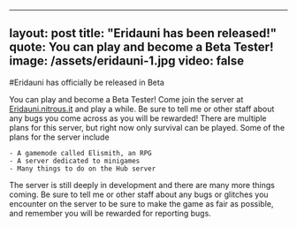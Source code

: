 
---
layout: post
title: "Eridauni has been released!"
quote: You can play and become a Beta Tester!
image: /assets/eridauni-1.jpg
video: false
---

#Eridauni has officially be released in Beta

You can play and become a Beta Tester! Come join the server at [Eridauni.nitrous.it]() and play a while. Be sure to tell me or other staff about any bugs you come across as you will be rewarded!
There are multiple plans for this server, but right now only survival can be played. Some of the plans for the server include
```
- A gamemode called Elismith, an RPG
- A server dedicated to minigames
- Many things to do on the Hub server
```
The server is still deeply in development and there are many more things coming. Be sure to tell me or other staff about any bugs or glitches you encounter on the server to be sure to make the game as fair as possible, and remember you will be rewarded for reporting bugs.